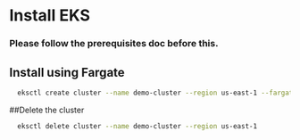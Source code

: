 # Install EKS

### Please follow the prerequisites doc before this.

## Install using Fargate
```bash
  eksctl create cluster --name demo-cluster --region us-east-1 --fargate
```

##Delete the cluster
```bash
  eksctl delete cluster --name demo-cluster --region us-east-1
```
